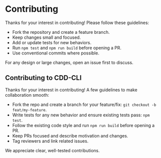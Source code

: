 # Contributing

Thanks for your interest in contributing! Please follow these guidelines:

- Fork the repository and create a feature branch.
- Keep changes small and focused.
- Add or update tests for new behaviors.
- Run `npm test` and `npm run build` before opening a PR.
- Use conventional commits where possible.

For any design or large changes, open an issue first to discuss.
## Contributing to CDD-CLI

Thanks for your interest in contributing! A few guidelines to make collaboration smooth:

- Fork the repo and create a branch for your feature/fix: `git checkout -b feat/my-feature`.
- Write tests for any new behavior and ensure existing tests pass: `npm test`.
- Follow the existing code style and run `npm run build` before opening a PR.
- Keep PRs focused and describe motivation and changes.
- Tag reviewers and link related issues.

We appreciate clear, well-tested contributions.
